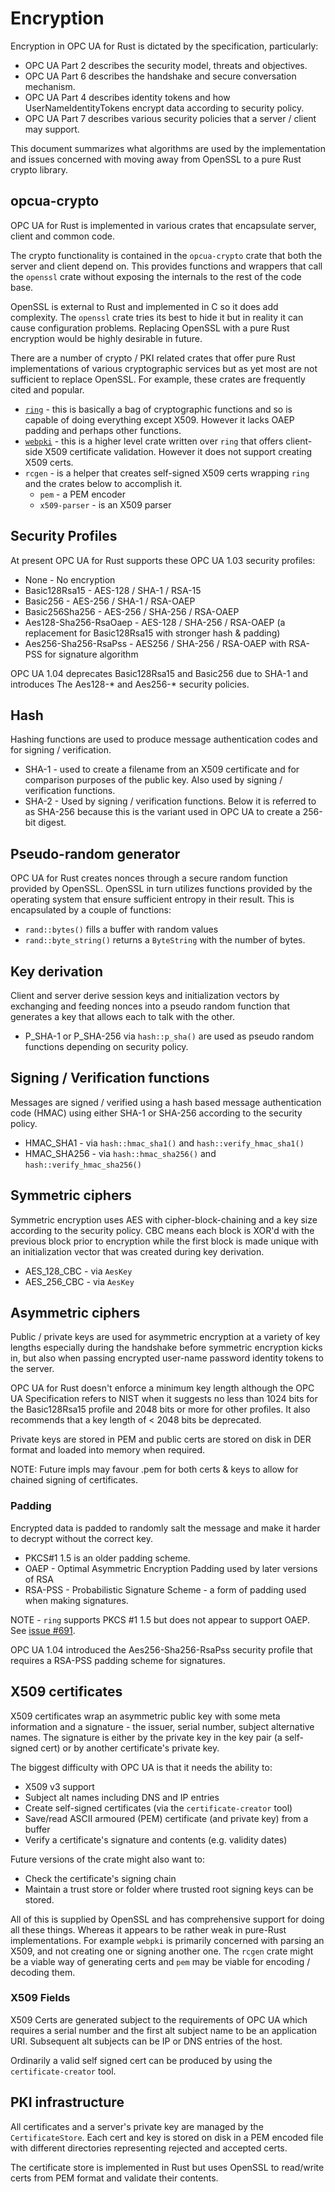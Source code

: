 # Encryption

Encryption in OPC UA for Rust is dictated by the specification, particularly:
 
* OPC UA Part 2 describes the security model, threats and objectives.
* OPC UA Part 6 describes the handshake and secure conversation mechanism.
* OPC UA Part 4 describes identity tokens and how UserNameIdentityTokens encrypt data according to security policy. 
* OPC UA Part 7 describes various security policies that a server / client may support.

This document summarizes what algorithms are used by the implementation and issues concerned with moving away from OpenSSL
to a pure Rust crypto library.

## opcua-crypto

OPC UA for Rust is implemented in various crates that encapsulate server, client and common code.

The crypto functionality is contained in the `opcua-crypto` crate that both the server and client depend on.
This provides functions and wrappers that call the `openssl` crate without exposing the internals to the rest of the
code base.
 
OpenSSL is external to Rust and implemented in C so it does add complexity. The `openssl` crate tries its best to
hide it but in reality it can cause configuration problems. Replacing OpenSSL with a pure Rust encryption would be
highly desirable in future.

There are a number of crypto / PKI related crates that offer pure Rust implementations of various cryptographic
services but as yet most are not sufficient to replace OpenSSL. For example, these crates are frequently cited and
popular.

* [`ring`](https://github.com/briansmith/ring) - this is basically a bag of cryptographic functions and so is capable of doing
 everything except X509. However it lacks OAEP padding and perhaps other functions.
* [`webpki`](https://github.com/briansmith/webpki) - this is a higher level crate written over `ring` that offers
  client-side X509 certificate validation. However it does not support creating X509 certs.
* `rcgen` - is a helper that creates self-signed X509 certs wrapping `ring` and the crates below to accomplish it.
    * `pem` - a PEM encoder 
    * `x509-parser` - is an X509 parser

## Security Profiles

At present OPC UA for Rust supports these OPC UA 1.03 security profiles:

* None - No encryption
* Basic128Rsa15 - AES-128 / SHA-1 / RSA-15
* Basic256 - AES-256 / SHA-1 / RSA-OAEP
* Basic256Sha256 - AES-256 / SHA-256 / RSA-OAEP
* Aes128-Sha256-RsaOaep - AES-128 / SHA-256 / RSA-OAEP (a replacement for Basic128Rsa15 with stronger hash & padding)
* Aes256-Sha256-RsaPss - AES256 / SHA-256 / RSA-OAEP with RSA-PSS for signature algorithm

OPC UA 1.04 deprecates Basic128Rsa15 and Basic256 due to SHA-1 and introduces The Aes128-* and Aes256-* security policies.

## Hash

Hashing functions are used to produce message authentication codes and for signing / verification.

* SHA-1 - used to create a filename from an X509 certificate and for comparison purposes of the public key. Also used by signing / verification functions.
* SHA-2 - Used by signing / verification functions. Below it is referred to as SHA-256 because this is the variant
  used in OPC UA to create a 256-bit digest.

## Pseudo-random generator

OPC UA for Rust creates nonces through a secure random function provided by OpenSSL. OpenSSL in turn utilizes 
functions provided by the operating system that ensure sufficient entropy in their result. This is encapsulated by a
couple of functions:

* `rand::bytes()` fills a buffer with random values
* `rand::byte_string()` returns a `ByteString` with the number of bytes.

## Key derivation

Client and server derive session keys and initialization vectors by exchanging and feeding nonces
into a pseudo random function that generates a key that allows each to talk with the other.

* P_SHA-1 or P_SHA-256 via `hash::p_sha()` are used as pseudo random functions depending on security policy.

## Signing / Verification functions

Messages are signed / verified using a hash based message authentication code (HMAC) using either SHA-1 or SHA-256 according
to the security policy.

* HMAC_SHA1 - via `hash::hmac_sha1()` and `hash::verify_hmac_sha1()`
* HMAC_SHA256 - via `hash::hmac_sha256()` and `hash::verify_hmac_sha256()`

## Symmetric ciphers

Symmetric encryption uses AES with cipher-block-chaining and a key size according to the security policy.
CBC means each block is XOR'd with the previous block prior to encryption while the first block is made unique 
with an initialization vector that was created during key derivation.

* AES_128_CBC - via `AesKey`
* AES_256_CBC - via `AesKey`

## Asymmetric ciphers

Public / private keys are used for asymmetric encryption at a variety of key lengths especially during the handshake 
before symmetric encryption kicks in, but also when passing encrypted user-name password identity tokens to the server. 

OPC UA for Rust doesn't enforce a minimum key length although the OPC UA Specification refers to NIST when it suggests
no less than 1024 bits for the Basic128Rsa15 profile and 2048 bits or more for other profiles. It also recommends
that a key length of < 2048 bits be deprecated.

Private keys are stored in PEM and public certs are stored on disk in DER format and loaded into memory when required.

NOTE: Future impls may favour .pem for both certs & keys to allow for chained signing of certificates.

### Padding

Encrypted data is padded to randomly salt the message and make it harder to decrypt without the correct key.

* PKCS#1 1.5 is an older padding scheme.
* OAEP - Optimal Asymmetric Encryption Padding used by later versions of RSA
* RSA-PSS - Probabilistic Signature Scheme - a form of padding used when making signatures. 

NOTE - `ring` supports PKCS #1 1.5 but does not appear to support OAEP. 
See [issue #691](https://github.com/briansmith/ring/issues/691).

OPC UA 1.04 introduced the Aes256-Sha256-RsaPss security profile that requires a RSA-PSS
padding scheme for signatures.   

## X509 certificates

X509 certificates wrap an asymmetric public key with some meta information and a signature - the issuer, serial number, 
subject alternative names. The signature is either by the private key in the key pair (a self-signed cert)
or by another certificate's private key. 

The biggest difficulty with OPC UA is that it needs the ability to:

* X509 v3 support
* Subject alt names including DNS and IP entries
* Create self-signed certificates (via the `certificate-creator` tool)
* Save/read ASCII armoured (PEM) certificate (and private key) from a buffer
* Verify a certificate's signature and contents (e.g. validity dates)

Future versions of the crate might also want to:

* Check the certificate's signing chain
* Maintain a trust store or folder where trusted root signing keys can be stored. 

All of this is supplied by OpenSSL and has comprehensive support for doing all these things. Whereas it appears to be rather
weak in pure-Rust implementations. For example `webpki` is primarily concerned with parsing an X509,
and not creating one or signing another one. The `rcgen` crate might be a viable way of generating certs and `pem` may be
viable for encoding / decoding them.

### X509 Fields

X509 Certs are generated subject to the requirements of OPC UA which requires a serial number and the first alt subject
name to be an application URI. Subsequent alt subjects can be IP or DNS entries of the host. 

Ordinarily a valid self signed cert can be produced by using the `certificate-creator` tool. 

## PKI infrastructure

All certificates and a server's private key are managed by the `CertificateStore`. Each cert and key is stored on disk in a PEM
encoded file with different directories representing rejected and accepted certs. 

The certificate store is implemented in Rust but uses OpenSSL to read/write certs from PEM format and validate their contents. 
